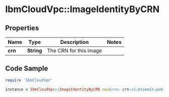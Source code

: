 # IbmCloudVpc::ImageIdentityByCRN

## Properties

Name | Type | Description | Notes
------------ | ------------- | ------------- | -------------
**crn** | **String** | The CRN for this image | 

## Code Sample

```ruby
require 'IbmCloudVpc'

instance = IbmCloudVpc::ImageIdentityByCRN.new(crn: crn:v1:bluemix:public:is:us-south:a/123456::image:72b27b5c-f4b0-48bb-b954-5becc7c1dcb8)
```


